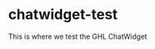 <div
  data-chat-widget
  data-style="--chat-widget-primary-color: #188bf6; --chat-widget-active-color:#188bf6 ;--chat-widget-bubble-color: #188bf6"
  data-location-id="cQjrTuEtdOkAp3kjjphO"            
  data-prompt-avatar="https://firebasestorage.googleapis.com/v0/b/highlevel-backend.appspot.com/o/locationPhotos%2FcQjrTuEtdOkAp3kjjphO%2Fchat-widget-person?alt=media&token=b7c030d9-2c00-43cc-8382-562115f0f50c">
</div>
       
<script src="https://widgets.leadconnectorhq.com/loader.js" data-resources-url="https://widgets.leadconnectorhq.com/chat-widget/loader.js" >
</script>

<script
  src="https://code.jquery.com/jquery-3.6.0.min.js"
  integrity="sha256-/xUj+3OJU5yExlq6GSYGSHk7tPXikynS7ogEvDej/m4="
  crossorigin="anonymous">
</script>

<script>
  
  function waitForElement(selector) {
    return new Promise(resolve => {
        if (document.querySelector(selector)) {
            return resolve(document.querySelector(selector));
        }

        const observer = new MutationObserver(mutations => {
            if (document.querySelector(selector)) {
              observer.disconnect();  
              return resolve(document.querySelector(selector));
            }
        });

        observer.observe(document.body, {
            childList: true,
            subtree: true
        });
    });
  }

  function btnCwSubmit() {
    try {
      alert('ChatWidget Button was clicked!');
      // document.getElementById("demo").innerHTML = "Hello World";
    } catch (error) {
      console.error(error);
    }
  }
  
  $(document).ready(() => {
    waitForElement('lc_text-widget--send-btn')
      .then(element => {
        alert('ChatWidget Button Hooked');
        console.log(element.textContent);
        element.addEventListener("click", btnCwSubmit());
      });
  });

</script>


# chatwidget-test

This is where we test the GHL ChatWidget

